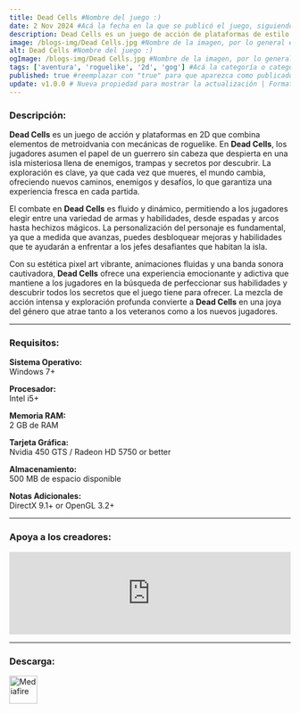 ```yaml
---
title: Dead Cells #Nombre del juego :)
date: 2 Nov 2024 #Acá la fecha en la que se publicó el juego, siguiendo este formato: Dia "30", Mes "Oct", Año "2024" = como debe quedar: 30 Oct 2024
description: Dead Cells es un juego de acción de plataformas de estilo roguelite inspirado en juegos tipo metroidvania. Explorarás un castillo en constante cambio y expansión. Sin puntos de control mata, muere, aprende, repite. #Acá una mini descripción del juego
image: /blogs-img/Dead Cells.jpg #Nombre de la imagen, por lo general es exactamente el mismo nombre que el juego excluyendo lo ":" (Dos puntos)
alt: Dead Cells #Nombre del juego :)
ogImage: /blogs-img/Dead Cells.jpg #Nombre de la imagen, por lo general es exactamente el mismo nombre que el juego excluyendo lo ":" (Dos puntos)
tags: ['aventura', 'roguelike', '2d', 'gog'] #Acá la categoría o categorías del juego, si es más de una se coloca en este formato: ['categoría1', 'categoría2']
published: true #reemplazar con "true" para que aparezca como publicado
update: v1.0.0 # Nueva propiedad para mostrar la actualización | Formato: v1.0.0
---
```


<!--En VSCode seleccionando una palabra, por ejemplo: "Dead Cells" y apretando Ctrl+F2 se seleccionan todas las palabras iguales-->

### Descripción:
**Dead Cells** es un juego de acción y plataformas en 2D que combina elementos de metroidvania con mecánicas de roguelike. En **Dead Cells**, los jugadores asumen el papel de un guerrero sin cabeza que despierta en una isla misteriosa llena de enemigos, trampas y secretos por descubrir. La exploración es clave, ya que cada vez que mueres, el mundo cambia, ofreciendo nuevos caminos, enemigos y desafíos, lo que garantiza una experiencia fresca en cada partida.

El combate en **Dead Cells** es fluido y dinámico, permitiendo a los jugadores elegir entre una variedad de armas y habilidades, desde espadas y arcos hasta hechizos mágicos. La personalización del personaje es fundamental, ya que a medida que avanzas, puedes desbloquear mejoras y habilidades que te ayudarán a enfrentar a los jefes desafiantes que habitan la isla.

Con su estética pixel art vibrante, animaciones fluidas y una banda sonora cautivadora, **Dead Cells** ofrece una experiencia emocionante y adictiva que mantiene a los jugadores en la búsqueda de perfeccionar sus habilidades y descubrir todos los secretos que el juego tiene para ofrecer. La mezcla de acción intensa y exploración profunda convierte a **Dead Cells** en una joya del género que atrae tanto a los veteranos como a los nuevos jugadores.

<!--Prompt para Chat-GPT: Hazme una descripción para el juego "Dead Cells" y cada que menciones "Dead Cells" ponlo en negrita -->

---

### Requisitos:
**Sistema Operativo:**  
Windows 7+

**Procesador:**  
Intel i5+

**Memoria RAM:**  
2 GB de RAM

**Tarjeta Gráfica:**  
Nvidia 450 GTS / Radeon HD 5750 or better

**Almacenamiento:**  
500 MB de espacio disponible

**Notas Adicionales:**  
DirectX 9.1+ or OpenGL 3.2+

<!--Si falta o sobra un requisito se quita o se agrega manteniendo el mismo formato-->

---

### Apoya a los creadores:
<iframe src="https://store.steampowered.com/widget/588650/" frameborder="0" style="background-color: transparent; width: 100% !important; aspect-ratio: 646 / 190;"></iframe>

<!--Reemplazar los numeros (AppID) del juego (en este caso 2668510) por el numero (AppID) correspondiente con el juego a publicar-->
<!--El AppID se encuentra en la URL del Juego en Steam-->

---

### Descarga:

[<img src="https://gist.github.com/cxmeel/0dbc95191f239b631c3874f4ccf114e2/raw/download.svg" alt="Mediafire" height="50" />](https://www.mediafire.com/file/3214m1b5v8cjb0w/Dead_Cells_-_By_Nicolhetti_Projects.zip/file)

<!-- # se debe reemplazar por el link de descarga-->

<!--NOMBRE-DEL-SERVICIO se debe reemplazar por el servicio donde está subido el juego-->